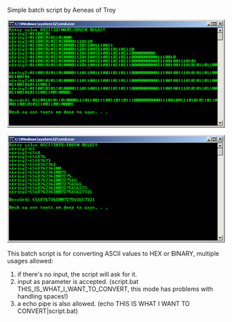 Simple batch script by Aeneas of Troy

![alt text](https://github.com/aeneasoftroy/bat-ascii-to-hex-or-binary-converter/blob/master/ASCII2BINARY.png)

![alt text](https://github.com/aeneasoftroy/bat-ascii-to-hex-or-binary-converter/blob/master/ASCII2HEX.png)

This batch script is for converting ASCII values to HEX or BINARY, multiple usages allowed:

1. if there's no input, the script will ask for it.
2. input as parameter is accepted. (script.bat THIS_IS_WHAT_I_WANT_TO_CONVERT, this mode has problems with handling spaces!)
3. a echo pipe is also allowed. (echo THIS IS WHAT I WANT TO CONVERT|script.bat)
